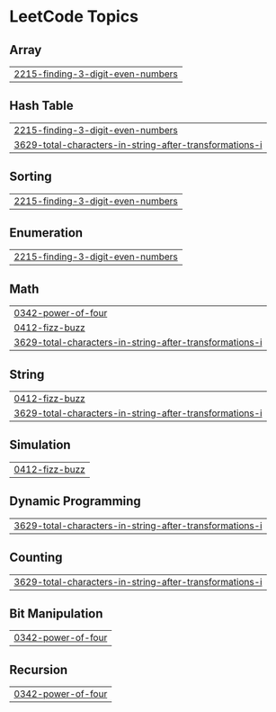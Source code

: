 

<!---LeetCode Topics Start-->
# LeetCode Topics
## Array
|  |
| ------- |
| [2215-finding-3-digit-even-numbers](https://github.com/solomon-2105/DSA/tree/master/2215-finding-3-digit-even-numbers) |
## Hash Table
|  |
| ------- |
| [2215-finding-3-digit-even-numbers](https://github.com/solomon-2105/DSA/tree/master/2215-finding-3-digit-even-numbers) |
| [3629-total-characters-in-string-after-transformations-i](https://github.com/solomon-2105/DSA/tree/master/3629-total-characters-in-string-after-transformations-i) |
## Sorting
|  |
| ------- |
| [2215-finding-3-digit-even-numbers](https://github.com/solomon-2105/DSA/tree/master/2215-finding-3-digit-even-numbers) |
## Enumeration
|  |
| ------- |
| [2215-finding-3-digit-even-numbers](https://github.com/solomon-2105/DSA/tree/master/2215-finding-3-digit-even-numbers) |
## Math
|  |
| ------- |
| [0342-power-of-four](https://github.com/solomon-2105/DSA/tree/master/0342-power-of-four) |
| [0412-fizz-buzz](https://github.com/solomon-2105/DSA/tree/master/0412-fizz-buzz) |
| [3629-total-characters-in-string-after-transformations-i](https://github.com/solomon-2105/DSA/tree/master/3629-total-characters-in-string-after-transformations-i) |
## String
|  |
| ------- |
| [0412-fizz-buzz](https://github.com/solomon-2105/DSA/tree/master/0412-fizz-buzz) |
| [3629-total-characters-in-string-after-transformations-i](https://github.com/solomon-2105/DSA/tree/master/3629-total-characters-in-string-after-transformations-i) |
## Simulation
|  |
| ------- |
| [0412-fizz-buzz](https://github.com/solomon-2105/DSA/tree/master/0412-fizz-buzz) |
## Dynamic Programming
|  |
| ------- |
| [3629-total-characters-in-string-after-transformations-i](https://github.com/solomon-2105/DSA/tree/master/3629-total-characters-in-string-after-transformations-i) |
## Counting
|  |
| ------- |
| [3629-total-characters-in-string-after-transformations-i](https://github.com/solomon-2105/DSA/tree/master/3629-total-characters-in-string-after-transformations-i) |
## Bit Manipulation
|  |
| ------- |
| [0342-power-of-four](https://github.com/solomon-2105/DSA/tree/master/0342-power-of-four) |
## Recursion
|  |
| ------- |
| [0342-power-of-four](https://github.com/solomon-2105/DSA/tree/master/0342-power-of-four) |
<!---LeetCode Topics End-->
